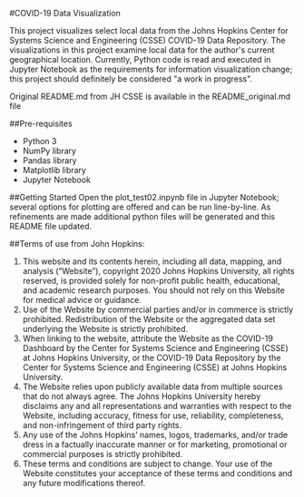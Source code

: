 #COVID-19 Data Visualization

This project visualizes select local data from the Johns Hopkins Center for Systems Science and Engineering (CSSE) COVID-19 Data Repository. The visualizations in this project examine local data for the author's current geographical location. Currently, Python code is read and executed in Jupyter Notebook as the requirements for information visualization change; this project should definitely be considered "a work in progress".

Original README.md from JH CSSE is available in the README_original.md file

##Pre-requisites
- Python 3
- NumPy library
- Pandas library
- Matplotlib library
- Jupyter Notebook

##Getting Started
Open the plot_test02.inpynb file in Jupyter Notebook; several options for plotting are offered and can be run line-by-line. As refinements are made additional python files will be generated and this README file updated.

##Terms of use from John Hopkins:

1. This website and its contents herein, including all data, mapping, and analysis (“Website”), copyright 2020 Johns Hopkins University, all rights reserved, is provided solely for non-profit public health, educational, and academic research purposes. You should not rely on this Website for medical advice or guidance.  
2. Use of the Website by commercial parties and/or in commerce is strictly prohibited.   Redistribution of the Website or the aggregated data set underlying the Website is strictly prohibited.   
3. When linking to the website, attribute the Website as the COVID-19 Dashboard by the Center for Systems Science and Engineering (CSSE) at Johns Hopkins University, or the COVID-19 Data Repository by the Center for Systems Science and Engineering (CSSE) at Johns Hopkins University.
4. The Website relies upon publicly available data from multiple sources that do not always agree. The Johns Hopkins University hereby disclaims any and all representations and warranties with respect to the Website, including accuracy, fitness for use, reliability, completeness, and non-infringement of third party rights.
5. Any use of the Johns Hopkins’ names, logos, trademarks, and/or trade dress in a factually inaccurate manner or for marketing, promotional or commercial purposes is strictly prohibited.  
6. These terms and conditions are subject to change.   Your use of the Website constitutes your acceptance of these terms and conditions and any future modifications thereof.

